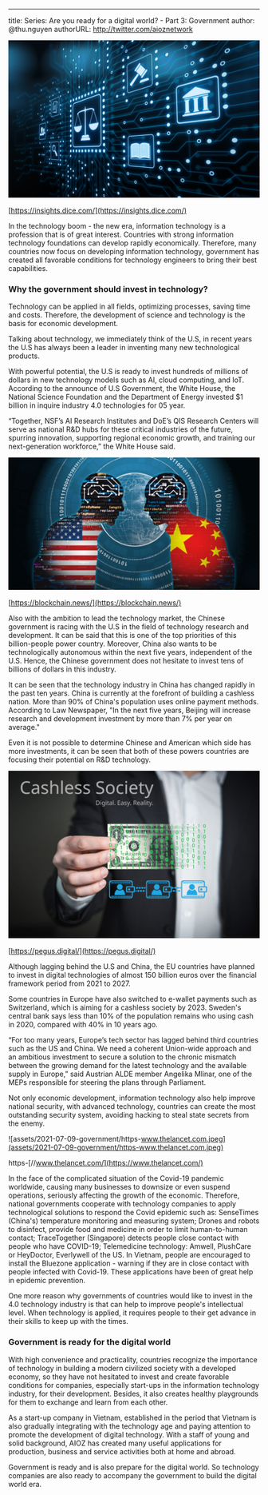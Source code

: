 ---
title: Series: Are you ready for a digital world? - Part 3: Government
author: @thu.nguyen
authorURL: http://twitter.com/aioznetwork

![assets/2021-07-09-government/Tech-Companies-Government-Regulation-Privacy-Laws-Dice-1024x640.png](assets/2021-07-09-government/Tech-Companies-Government-Regulation-Privacy-Laws-Dice-1024x640.png)
<!--truncate-->

[https://insights.dice.com/](https://insights.dice.com/)

In the technology boom - the new era, information technology is a profession that is of great interest. Countries with strong information technology foundations can develop rapidly economically. Therefore, many countries now focus on developing information technology, government has created all favorable conditions for technology engineers to bring their best capabilities.

### Why the government should invest in technology?

Technology can be applied in all fields, optimizing processes, saving time and costs. Therefore, the development of science and technology is the basis for economic development.

Talking about technology, we immediately think of the U.S, in recent years the U.S has always been a leader in inventing many new technological products. 

With powerful potential, the U.S is ready to invest hundreds of millions of dollars in new technology models such as AI, cloud computing, and IoT. According to the announce of U.S Government, the White House, the National Science Foundation and the Department of Energy invested $1 billion in inquire industry 4.0 technologies for 05 year.

“Together, NSF’s AI Research Institutes and DoE’s QIS Research Centers will serve as national R&D hubs for these critical industries of the future, spurring innovation, supporting regional economic growth, and training our next-generation workforce,” the White House said.

![assets/2021-07-09-government/22E094F230A8B57B2249623D766902B4AD2F48C0349BF2BB63384898A9452AB3.jpeg](assets/2021-07-09-government/22E094F230A8B57B2249623D766902B4AD2F48C0349BF2BB63384898A9452AB3.jpeg)

[https://blockchain.news/](https://blockchain.news/)

Also with the ambition to lead the technology market, the Chinese government is racing with the U.S in the field of technology research and development. It can be said that this is one of the top priorities of this billion-people power country. Moreover, China also wants to be technologically autonomous within the next five years, independent of the U.S. Hence, the Chinese government does not hesitate to invest tens of billions of dollars in this industry.

It can be seen that the technology industry in China has changed rapidly in the past ten years. China is currently at the forefront of building a cashless nation. More than 90% of China's population uses online payment methods. According to Law Newspaper, "In the next five years, Beijing will increase research and development investment by more than 7% per year on average."

Even it is not possible to determine Chinese and American which side has more investments, it can be seen that both of these powers countries are focusing their potential on R&D technology.

![assets/2021-07-09-government/shutterstock_706839151-2-1024x682.jpeg](assets/2021-07-09-government/shutterstock_706839151-2-1024x682.jpeg)

[https://pegus.digital/](https://pegus.digital/)

Although lagging behind the U.S and China, the EU countries have planned to invest in digital technologies of almost 150 billion euros over the financial framework period from 2021 to 2027.

Some countries in Europe have also switched to e-wallet payments such as Switzerland, which is aiming for a cashless society by 2023. Sweden's central bank says less than 10% of the population remains who using cash in 2020, compared with 40% in 10 years ago.

“For too many years, Europe’s tech sector has lagged behind third countries such as the US and China. We need a coherent Union-wide approach and an ambitious investment to secure a solution to the chronic mismatch between the growing demand for the latest technology and the available supply in Europe,” said Austrian ALDE member Angelika Mlinar, one of the MEPs responsible for steering the plans through Parliament.

Not only economic development, information technology also help improve national security, with advanced technology, countries can create the most outstanding security system, avoiding hacking to steal state secrets from the enemy.

![assets/2021-07-09-government/https-www.thelancet.com.jpeg](assets/2021-07-09-government/https-www.thelancet.com.jpeg)

https-[//www.thelancet.com/](https://www.thelancet.com/)

In the face of the complicated situation of the Covid-19 pandemic worldwide, causing many businesses to downsize or even suspend operations, seriously affecting the growth of the economic. Therefore, national governments cooperate with technology companies to apply technological solutions to respond the Covid epidemic such as: SenseTimes (China's) temperature monitoring and measuring system; Drones and robots to disinfect, provide food and medicine in order to limit human-to-human contact; TraceTogether (Singapore) detects people close contact with people who have COVID-19; Telemedicine technology: Amwell, PlushCare or HeyDoctor, Everlywell of the US. In Vietnam, people are encouraged to install the Bluezone application - warning if they are in close contact with people infected with Covid-19. These applications have been of great help in epidemic prevention.

One more reason why governments of countries would like to invest in the 4.0 technology industry is that can help to improve people's intellectual level. When technology is applied, it requires people to  their get advance in their skills to keep up with the times.

### Government is ready for the digital world

With high convenience and practicality, countries recognize the importance of technology in building a modern civilized society with a developed economy, so they have not hesitated to invest and create favorable conditions for companies, especially start-ups in the information technology industry, for their development. Besides, it also creates healthy playgrounds for them to exchange and learn from each other.

As a start-up company in Vietnam, established in the period that Vietnam is also gradually integrating with the technology age and paying attention to promote the development of digital technology. With a staff of young and solid background, AIOZ has created many useful applications for production, business and service activities both at home and abroad.

Government is ready and is also prepare for the digital world. So technology companies are also ready to accompany the government to build the digital world era.
